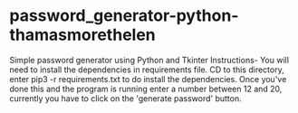 # password_generator-python-thamasmorethelen
Simple password generator using Python and Tkinter
Instructions-
You will need to install the dependencies in requirements file. CD to this directory, enter pip3 -r requirements.txt  to do install the dependencies. Once you've done this and the program is running enter a number between 12 and 20, currently you have to click on the 'generate password' button.
